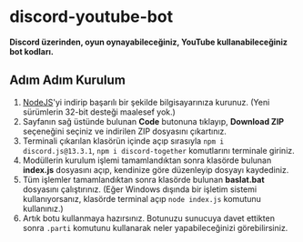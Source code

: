 # discord-youtube-bot
**Discord üzerinden, oyun oynayabileceğiniz, YouTube kullanabileceğiniz bot kodları.**

## Adım Adım Kurulum
1. [NodeJS](https://nodejs.org/)'yi indirip başarılı bir şekilde bilgisayarınıza kurunuz. (Yeni sürümlerin 32-bit desteği maalesef yok.)
2. Sayfanın sağ üstünde bulunan **Code** butonuna tıklayıp, **Download ZIP** seçeneğini seçiniz ve indirilen ZIP dosyasını çıkartınız.
3. Terminali çıkarılan klasörün içinde açıp sırasıyla `npm i discord.js@13.3.1`, `npm i discord-together` komutlarını terminale giriniz.
5. Modüllerin kurulum işlemi tamamlandıktan sonra klasörde bulunan **index.js** dosyasını açıp, kendinize göre düzenleyip dosyayı kaydediniz.
6. Tüm işlemler tamamlandıktan sonra klasörde bulunan **baslat.bat** dosyasını çalıştırınız. (Eğer Windows dışında bir işletim sistemi kullanıyorsanız, klasörde terminal açıp `node index.js` komutunu kullanınız.)
7. Artık botu kullanmaya hazırsınız. Botunuzu sunucuya davet ettikten sonra `.parti` komutunu kullanarak neler yapabileceğinizi görebilirsiniz.

